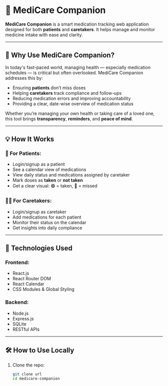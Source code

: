 # 💊 MediCare Companion

**MediCare Companion** is a smart medication tracking web application designed for both **patients** and **caretakers**. It helps manage and monitor medicine intake with ease and clarity.

---

## 🚀 Why Use MediCare Companion?

In today's fast-paced world, managing health — especially medication schedules — is critical but often overlooked. MediCare Companion addresses this by:

- Ensuring **patients** don’t miss doses
- Helping **caretakers** track compliance and follow-ups
- Reducing medication errors and improving accountability
- Providing a clear, date-wise overview of medication status

Whether you’re managing your own health or taking care of a loved one, this tool brings **transparency**, **reminders**, and **peace of mind**.

---

## 💡 How It Works

### 👤 For Patients:
- Login/signup as a patient
- See a calendar view of medications
- View daily status and medications assigned by caretaker
- Mark doses as **taken** or **not taken**
- Get a clear visual: 🟢 = taken, 🔴 = missed

### 🧑‍⚕️ For Caretakers:
- Login/signup as caretaker
- Add medications for each patient 
- Monitor their status on the calendar
- Get insights into daily compliance

---

## 🧰 Technologies Used

### Frontend:
- React.js
- React Router DOM
- React Calendar
- CSS Modules & Global Styling

### Backend:
- Node.js
- Express.js
- SQLite
- RESTful APIs

---

## 🛠 How to Use Locally

1. Clone the repo:
   ```bash
   git clone url
   cd medicare-companion
